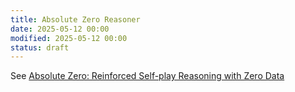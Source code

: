 ```yaml
---
title: Absolute Zero Reasoner
date: 2025-05-12 00:00
modified: 2025-05-12 00:00
status: draft
---
```



See [Absolute Zero: Reinforced Self-play Reasoning with Zero Data](../reference/papers/absolute-zero-reinforced-self-play-reasoning-with-zero-data.md)